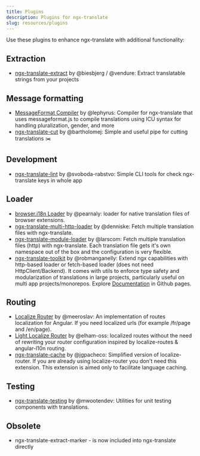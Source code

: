 ```yaml
---
title: Plugins
description: Plugins for ngx-translate
slug: resources/plugins
---
```


Use these plugins to enhance ngx-translate with additional functionality:

## Extraction

* [ngx-translate-extract](https://github.com/vendure-ecommerce/ngx-translate-extract) by @biesbjerg / @vendure: Extract translatable strings from your projects

## Message formatting

* [MessageFormat Compiler](https://github.com/lephyrus/ngx-translate-messageformat-compiler) by @lephyrus: Compiler for ngx-translate that uses messageformat.js to compile translations using ICU syntax for handling pluralization, gender, and more
* [ngx-translate-cut](https://github.com/bartholomej/ngx-translate-cut) by @bartholomej: Simple and useful pipe for cutting translations ✂️

## Development

* [ngx-translate-lint](https://github.com/svoboda-rabstvo/ngx-translate-lint) by @svoboda-rabstvo: Simple CLI tools for check ngx-translate keys in whole app

## Loader

* [browser.i18n Loader](https://github.com/pearnaly/ngx-translate-browser-i18n-loader) by @pearnaly: loader for native translation files of browser extensions.
* [ngx-translate-multi-http-loader](https://github.com/denniske/ngx-translate-multi-http-loader) by @denniske: Fetch multiple translation files with ngx-translate.
* [ngx-translate-module-loader](https://github.com/larscom/ngx-translate-module-loader) by @larscom: Fetch multiple translation files (http) with ngx-translate. Each translation file gets it's own namespace out of the box and the configuration is very flexible.
* [ngx-translate-toolkit](https://github.com/robmanganelly/ngx-translate-toolkit) by @robmanganelly: Extend ngx capabilities with http-based loader or fetch-based loader (does not need HttpClient/Backend). It comes with utils to enforce type safety and modularization of translations in large projects, particularly useful on multi app projects/monorepos. Explore [Documentation](https://robmanganelly.github.io/ngx-translate-toolkit/) in Github pages.

## Routing

* [Localize Router](https://github.com/Greentube/localize-router) by @meeroslav: An implementation of routes localization for Angular. If you need localized urls (for example /fr/page and /en/page).
* [Light Localize Router](https://github.com/elham-oss/light-localize-router) by @elham-oss: localized routes without the need of rewriting your router configuration inspired by localize-routes & angular-l10n routing.
* [ngx-translate-cache](https://github.com/jgpacheco/ngx-translate-cache) by @jgpacheco: Simplified version of localize-router. If you are already using localize-router you don't need this extension. This extension is aimed only to facilitate language caching.

## Testing

* [ngx-translate-testing](https://github.com/mwootendev/ngx-translate-plugins/tree/develop/projects/testing) by @mwootendev: Utilities for unit testing components with translations.

## Obsolete

* ngx-translate-extract-marker - is now included into ngx-translate directly
